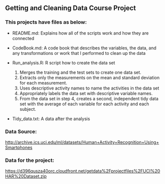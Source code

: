 ## Getting and Cleaning Data Course Project

### This projects have files as below:

- README.md:
    Explains how all of the scripts work and how they are connected

- CodeBook.md:
    A code book that describes the variables, the data, and any transformations or work that I performed to clean up the data

- Run_analysis.R:
    R script how to create the data set
    1. Merges the training and the test sets to create one data set.
    2. Extracts only the measurements on the mean and standard deviation for each measurement.
    3. Uses descriptive activity names to name the activities in the data set
    4. Appropriately labels the data set with descriptive variable names.
    5. From the data set in step 4, creates a second, independent tidy data set with the average of each variable for each activity and each subject.

- Tidy_data.txt:
    A data after the analysis
    

### Data Source:
  http://archive.ics.uci.edu/ml/datasets/Human+Activity+Recognition+Using+Smartphones

### Data for the project:
  https://d396qusza40orc.cloudfront.net/getdata%2Fprojectfiles%2FUCI%20HAR%20Dataset.zip
